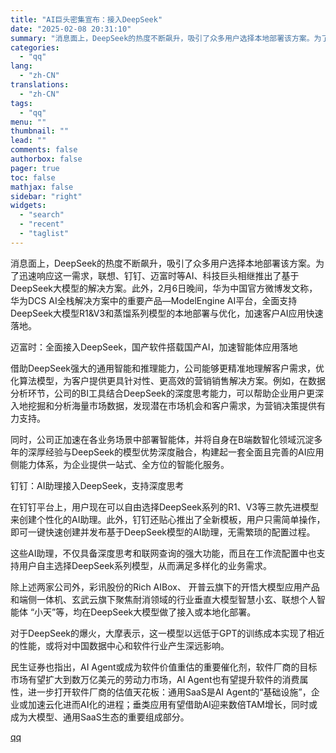 ```yaml
---
title: "AI巨头密集宣布：接入DeepSeek"
date: "2025-02-08 20:31:10"
summary: "消息面上，DeepSeek的热度不断飙升，吸引了众多用户选择本地部署该方案。为了迅速响应这一需求，联..."
categories:
  - "qq"
lang:
  - "zh-CN"
translations:
  - "zh-CN"
tags:
  - "qq"
menu: ""
thumbnail: ""
lead: ""
comments: false
authorbox: false
pager: true
toc: false
mathjax: false
sidebar: "right"
widgets:
  - "search"
  - "recent"
  - "taglist"
---
```


消息面上，DeepSeek的热度不断飙升，吸引了众多用户选择本地部署该方案。为了迅速响应这一需求，联想、钉钉、迈富时等AI、科技巨头相继推出了基于DeepSeek大模型的解决方案。此外，2月6日晚间，华为中国官方微博发文称，华为DCS AI全栈解决方案中的重要产品—ModelEngine AI平台，全面支持DeepSeek大模型R1&V3和蒸馏系列模型的本地部署与优化，加速客户AI应用快速落地。

迈富时：全面接入DeepSeek，国产软件搭载国产AI，加速智能体应用落地

借助DeepSeek强大的通用智能和推理能力，公司能够更精准地理解客户需求，优化算法模型，为客户提供更具针对性、更高效的营销销售解决方案。例如，在数据分析环节，公司的BI工具结合DeepSeek的深度思考能力，可以帮助企业用户更深入地挖掘和分析海量市场数据，发现潜在市场机会和客户需求，为营销决策提供有力支持。

同时，公司正加速在各业务场景中部署智能体，并将自身在B端数智化领域沉淀多年的深厚经验与DeepSeek的模型优势深度融合，构建起一套全面且完善的AI应用侧能力体系，为企业提供一站式、全方位的智能化服务。

钉钉：AI助理接入DeepSeek，支持深度思考

在钉钉平台上，用户现在可以自由选择DeepSeek系列的R1、V3等三款先进模型来创建个性化的AI助理。此外，钉钉还贴心推出了全新模板，用户只需简单操作，即可一键快速创建并发布基于DeepSeek模型的AI助理，无需繁琐的配置过程。

这些AI助理，不仅具备深度思考和联网查询的强大功能，而且在工作流配置中也支持用户自主选择DeepSeek系列模型，从而满足多样化的业务需求。

除上述两家公司外，彩讯股份的Rich AIBox、 开普云旗下的开悟大模型应用产品和端侧一体机、玄武云旗下聚焦耐消领域的行业垂直大模型智慧小玄、联想个人智能体 “小天”等，均在DeepSeek大模型做了接入或本地化部署。

对于DeepSeek的爆火，大摩表示，这一模型以远低于GPT的训练成本实现了相近的性能，或将对中国数据中心和软件行业产生深远影响。

民生证券也指出，AI Agent或成为软件价值重估的重要催化剂，软件厂商的目标市场有望扩大到数万亿美元的劳动力市场，AI Agent也有望提升软件的消费属性，进一步打开软件厂商的估值天花板：通用SaaS是AI Agent的“基础设施”，企业或加速云化进而AI化的进程；垂类应用有望借助AI迎来数倍TAM增长，同时或成为大模型、通用SaaS生态的重要组成部分。

[qq](https://new.qq.com/rain/a/20250208A0851900)
